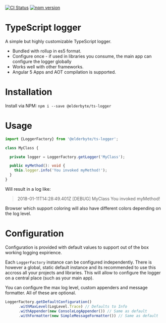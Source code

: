 
[![CI Status](https://travis-ci.org/ElderByte-/ts-logger.svg?branch=master)](https://travis-ci.org/ElderByte-/ts-logger)
[![npm version](https://badge.fury.io/js/%40elderbyte%2Fts-logger.svg)](https://badge.fury.io/js/%40elderbyte%2Fts-logger)


# TypeScript logger

A simple but highly customizable TypeScript logger.
 
* Bundled with rollup in es5 format.
* Configure once - if used in libraries you consume, the main app can configure the logger globally
* Works well with other frameworks. 
* Angular 5 Apps and AOT compilation is supported.


# Installation

Install via NPM: `npm i --save @elderbyte/ts-logger`

# Usage

```typescript
import {LoggerFactory} from '@elderbyte/ts-logger';

class MyClass {

  private logger = LoggerFactory.getLogger('MyClass');

  public myMethod(): void {
    this.logger.info('You invoked myMethod!');
  }
}

```

Will result in a log like:

> 2018-01-11T14:28:49.401Z [DEBUG] MyClass  You invoked myMethod!

Browser which support coloring will also have different colors depending on the log level.

# Configuration

Configuration is provided with default values to support out of the box working logging expirience.

Each `LoggerFactory` instance can be configured independently. There is however a global, static default instance and its recommended to use this accross all your projects and libraries. This will allow to configure the logger on a central place (such as your main app).

You can configure the max log level, custom appenders and message formatter. All of these are optional.

```typescript
LoggerFactory.getDefaultConfiguration()
      .withMaxLevel(LogLevel.Trace) // Defaults to Info
      .withAppender(new ConsoleLogAppender()) // Same as default
      .withFormatter(new SimpleMessageFormatter()) // Same as default
```

